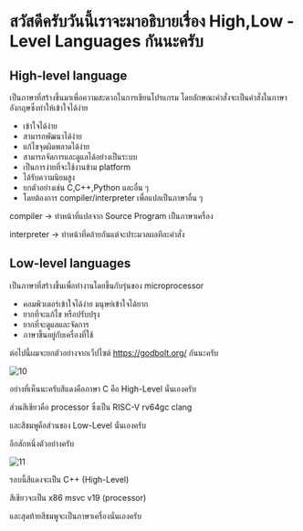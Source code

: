 # สวัสดีครับวันนี้เราจะมาอธิบายเรื่อง High,Low - Level Languages กันนะครับ

## High-level language

เป็นภาษาที่สร้างขึ้นมาเพื่อความสะดวกในการเขียนโปรแกรม โดยลักษณะคำสั่งจะเป็นคำสั่งในภาษาอังกฤษซึ่งทำให้เข้าใจได้ง่าย
- เข้าใจได้ง่าย
- สามารถพัฒนาได้ง่าย
- แก้ไขจุดผิดพลาดได้ง่าย
- สามารถจัดการและดูแลได้อย่างเป็นระบบ
- เป็นการง่ายที่จะใช้งานข้าม platform
- ได้รับความนิยมสูง
- ยกตัวอย่างเช่น C,C++,Python และอื่น ๆ
- โดยต้องการ compiler/interpreter เพื่อแปลเป็นภาษาอื่น ๆ

compiler -> ทำหน้าที่แปลจาก Source Program เป็นภาษาเครื่อง

interpreter -> ทำหน้าที่คล้ายกันแต่จะประมวลผลทีละคำสั่ง

## Low-level languages

เป็นภาษาที่สร้างขึ้นเพื่อทำงานโดยขึ้นกับรุ่นของ microprocessor
- คอมพิวเตอร์เข้าใจได้ง่าย มนุษย์เข้าใจได้ยาก
- ยากที่จะแก้ไข หรือปรับปรุง
- ยากที่จะดูแลและจัดการ
- ภาษาขึ้นอยู่กับเครื่องที่ใช้

ต่อไปนี้ผมจะยกตัวอย่างจากเว็ปไซต์ https://godbolt.org/ กันนะครับ


![10](https://user-images.githubusercontent.com/88340264/161421272-6166ecf7-c7e0-4af3-b715-a0520987b4bf.jpg)

อย่างที่เห็นนะครับสีแดงคือภาษา C คือ High-Level นั่นเองครับ 

ส่วนสีเขียวคือ processor ซึ่งเป็น RISC-V rv64gc clang

และสีชมพูคือส่วนของ Low-Level นั่นเองครับ

อีกสักหนึ่งตัวอย่างครับ 

![11](https://user-images.githubusercontent.com/88340264/161421666-b543993c-cfeb-47e7-b810-49ce9a884658.jpg)

รอบนี้สีแดงจะเป็น C++ (High-Level)

สีเขียวจะเป็น x86 msvc v19 (processor)

และสุดท้ายสีชมพูจะเป็นภาษาเครื่องนั่นเองครับ


